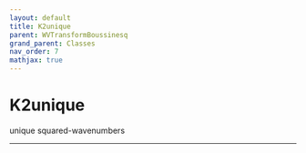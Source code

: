 ```yaml
---
layout: default
title: K2unique
parent: WVTransformBoussinesq
grand_parent: Classes
nav_order: 7
mathjax: true
---
```


#  K2unique

unique squared-wavenumbers


---

